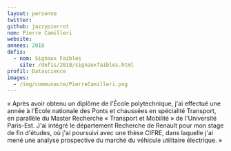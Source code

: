 ```yaml
---
layout: personne
twitter:
github: jazzypierrot
nom: Pierre Camilleri
website:
annees: 2018
defis: 
  - nom: Signaux Faibles
    site: /defis/2018/signauxfaibles.html
profil: Datascience
images:
  - /img/communaute/PierreCamilleri.png
---
```


« Après avoir obtenu un diplôme de l'École polytechnique, j'ai effectué
une année à l'École nationale des Ponts et chaussées en spécialité
Transport, en parallèle du Master Recherche « Transport et Mobilité »
de l'Université Paris-Est. J'ai intégré le département Recherche de
Renault pour mon stage de fin d'études, où j'ai poursuivi avec une thèse
CIFRE, dans laquelle j'ai mené une analyse prospective du marché du
véhicule utilitaire électrique. »

